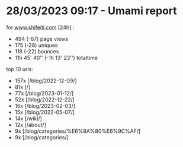 # 28/03/2023 09:17 - Umami report
for www.shifeiti.com [24h] :

 - 494 (-67) page views
 - 175 (-28) uniques
 - 118 (-22) bounces
 - 11h 45' 40'' (-1h 13' 23'') totaltime


top 10 urls:
 - 157x [/blog/2022-12-09/]
 - 81x [/]
 - 77x [/blog/2023-01-12/]
 - 52x [/blog/2022-12-22/]
 - 16x [/blog/2023-02-03/]
 - 15x [/blog/2022-05-07/]
 - 14x [/wiki/]
 - 12x [/about/]
 - 9x [/blog/categories/%E6%8A%80%E6%9C%AF/]
 - 9x [/blog/categories/]


